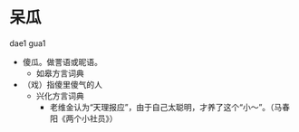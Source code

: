 



# 呆瓜
dae1 gua1
+ 傻瓜。做詈语或昵语。
  * 如皋方言词典
+ （戏）指傻里傻气的人
  * 兴化方言词典
    - 老维金认为“天理报应”，由于自己太聪明，才养了这个“小～”。（马春阳《两个小社员》）
